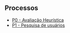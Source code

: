 ## Processos
- [P0 - Avaliação Heurística](./src/p0/HeuristicEvaluation.md)
- [P1 - Pesquisa de usuários](./src/p1/UserResearch.md)

